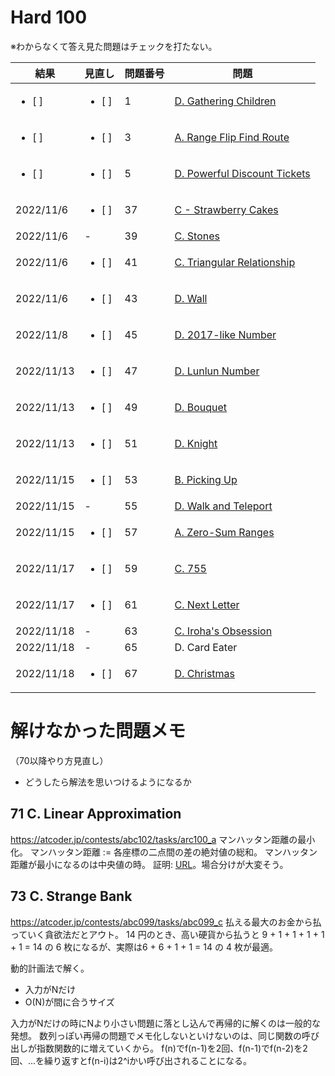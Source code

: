 # Hard 100

※わからなくて答え見た問題はチェックを打たない。

| 結果               | 見直し             | 問題番号 | 問題                                                                                    |
| ------------------ | ------------------ | -------- | --------------------------------------------------------------------------------------- |
| <ul><li> [ ] </ul> | <ul><li> [ ] </ul> | 1        | [D. Gathering Children](https://atcoder.jp/contests/abc065/tasks/abc065_b)              |
| <ul><li> [ ] </ul> | <ul><li> [ ] </ul> | 3        | [A. Range Flip Find Route](https://atcoder.jp/contests/agc043/tasks/agc043_a)           |
| <ul><li> [ ] </ul> | <ul><li> [ ] </ul> | 5        | [D. Powerful Discount Tickets](https://atcoder.jp/contests/abc141/tasks/abc141_d)       |
| 2022/11/6          | <ul><li> [ ] </ul> | 37       | [C - Strawberry Cakes](https://atcoder.jp/contests/ddcc2020-qual/tasks/ddcc2020_qual_c) |
| 2022/11/6          | -                  | 39       | [C. Stones](https://atcoder.jp/contests/tenka1-2019/tasks/tenka1_2019_c)                |
| 2022/11/6          | <ul><li> [ ] </ul> | 41       | [C. Triangular Relationship](https://atcoder.jp/contests/abc108/tasks/arc102_a)         |
| 2022/11/6          | <ul><li> [ ] </ul> | 43       | [D. Wall](https://atcoder.jp/contests/abc079/tasks/abc079_d)                            |
| 2022/11/8          | <ul><li> [ ] </ul> | 45       | [D. 2017-like Number](https://atcoder.jp/contests/abc084/tasks/abc084_d)                |
| 2022/11/13         | <ul><li> [ ] </ul> | 47       | [D. Lunlun Number](https://atcoder.jp/contests/abc161/tasks/abc161_d)                   |
| 2022/11/13         | <ul><li> [ ] </ul> | 49       | [D. Bouquet](https://atcoder.jp/contests/abc156/tasks/abc156_d)                         |
| 2022/11/13         | <ul><li> [ ] </ul> | 51       | [D. Knight](https://atcoder.jp/contests/abc145/tasks/abc145_d)                          |
| 2022/11/15         | <ul><li> [ ] </ul> | 53       | [B. Picking Up](https://atcoder.jp/contests/diverta2019-2/tasks/diverta2019_2_b)        |
| 2022/11/15         | -                  | 55       | [D. Walk and Teleport](https://atcoder.jp/contests/abc052/tasks/arc067_b)               |
| 2022/11/15         | <ul><li> [ ] </ul> | 57       | [A. Zero-Sum Ranges](https://atcoder.jp/contests/agc023/tasks/agc023_a)                 |
| 2022/11/17         | <ul><li> [ ] </ul> | 59       | [C. 755](https://atcoder.jp/contests/abc114/tasks/abc114_d)                             |
| 2022/11/17         | <ul><li> [ ] </ul> | 61       | [C. Next Letter](https://atcoder.jp/contests/code-festival-2016-quala/tasks/codefestival_2016_qualA_c)                             |
| 2022/11/18         | - | 63       | [C. Iroha's Obsession](https://gemuou.hatenablog.com/entry/2022/11/18/093332)                             |
| 2022/11/18         | - | 65       | D. Card Eater                             |
| 2022/11/18         | <ul><li> [ ] </ul> | 67       | [D. Christmas]()                             |


# 解けなかった問題メモ
（70以降やり方見直し）
- どうしたら解法を思いつけるようになるか

## 71 C. Linear Approximation
https://atcoder.jp/contests/abc102/tasks/arc100_a
マンハッタン距離の最小化。
マンハッタン距離 := 各座標の二点間の差の絶対値の総和。
マンハッタン距離が最小になるのは中央値の時。
証明: [URL](https://yamakasa3.hatenablog.com/entry/2018/07/02/041604)。場合分けが大変そう。

## 73 C. Strange Bank
https://atcoder.jp/contests/abc099/tasks/abc099_c
払える最大のお金から払っていく貪欲法だとアウト。
14 円のとき、高い硬貨から払うと 9 + 1 + 1 + 1 + 1 + 1 = 14 の 6 枚になるが、実際は6 + 6 + 1 + 1 = 14 の 4 枚が最適。

動的計画法で解く。

- 入力がNだけ
- O(N)が間に合うサイズ

入力がNだけの時にNより小さい問題に落とし込んで再帰的に解くのは一般的な発想。
数列っぽい再帰の問題でメモ化しないといけないのは、同じ関数の呼び出しが指数関数的に増えていくから。
f(n)でf(n-1)を2回、f(n-1)でf(n-2)を2回、...を繰り返すとf(n-i)は2^iかい呼び出されることになる。


